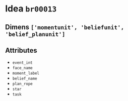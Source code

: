 # Idea `br00013`

## Dimens `['momentunit', 'beliefunit', 'belief_planunit']`

## Attributes
- `event_int`
- `face_name`
- `moment_label`
- `belief_name`
- `plan_rope`
- `star`
- `task`
